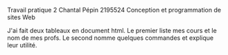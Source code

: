 Travail pratique 2
Chantal Pépin
2195524
Conception et programmation de sites Web

J'ai fait deux tableaux en document html. Le premier liste mes cours et le nom de mes profs. Le second nomme quelques commandes et explique leur utilité.

